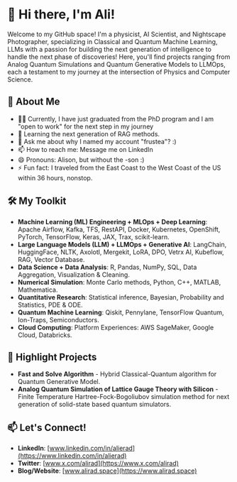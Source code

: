 

# 👋 Hi there, I'm Ali!

Welcome to my GitHub space! I'm a physicist, AI Scientist, and Nightscape Photographer, specializing in Classical and Quantum Machine Learning, LLMs with a passion for building the next generation of intelligence to handle the next phase of discoveries! Here, you'll find projects ranging from Analog Quantum Simulations and Quantum Generative Models to LLMOps, each a testament to my journey at the intersection of Physics and Computer Science.

## 🚀 About Me

- 👨‍💻 Currently, I have just graduated from the PhD program and I am "open to work" for the next step in my journey
- 🌱 Learning the next generation of RAG methods.
- 💬 Ask me about why I named my account "frustea"? :) 
- 📫 How to reach me: Message me on LinkedIn 
- 😄 Pronouns: Alison, but without the -son :)
- ⚡ Fun fact: I traveled from the East Coast to the West Coast of the US within 36 hours, nonstop.

## 🛠️ My Toolkit

- **Machine Learning (ML) Engineering + MLOps + Deep Learning**: Apache Airflow, Kafka, TFS, RestAPI, Docker, Kubernetes, OpenShift, PyTorch, TensorFlow, Keras, JAX, Trax, scikit-learn.
- **Large Language Models (LLM) + LLMOps + Generative AI**: LangChain, HuggingFace, NLTK, Axolotl, Mergekit, LoRA, DPO, Vetrx AI, Kubeflow, RAG, Vector Database.
- **Data Science + Data Analysis**: R, Pandas, NumPy, SQL, Data Aggregation, Visualization & Cleaning.
- **Numerical Simulation**: Monte Carlo methods, Python, C++, MATLAB, Mathematica.
- **Quantitative Research**: Statistical inference, Bayesian, Probability and Statistics, PDE & ODE.
- **Quantum Machine Learning**: Qiskit, Pennylane, TensorFlow Quantum, Ion-Traps, Semiconductors.
- **Cloud Computing**: Platform Experiences: AWS SageMaker, Google Cloud, Databricks.

## 🌟 Highlight Projects

- **Fast and Solve Algorithm** - Hybrid Classical-Quantum algorithm for Quantum Generative Model.
- **Analog Quantum Simulation of Lattice Gauge Theory with Silicon** - Finite Temperature Hartree-Fock-Bogoliubov simulation method for next generation of solid-state based quantum simulators.


## 📫 Let's Connect!

- **LinkedIn**: [www.linkedin.com/in/alierad](https://www.linkedin.com/in/alierad)
- **Twitter**: [www.x.com/alirad](https://www.x.com/alirad)
- **Blog/Website**: [www.alirad.space](https://www.alirad.space)

